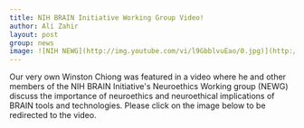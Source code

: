 ```yaml
---
title: NIH BRAIN Initiative Working Group Video!
author: Ali Zahir
layout: post
group: news
image: ![NIH NEWG](http://img.youtube.com/vi/l9GbblvuEao/0.jpg)](http://www.youtube.com/watchv=l9GbblvuEao)
---
```


Our very own Winston Chiong was featured in a video where he and other members of the NIH BRAIN Initiative's Neuroethics Working group (NEWG)
discuss the importance of neuroethics and neuroethical implications of BRAIN tools and technologies. Please click on the image below to be redirected to the video.
